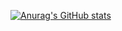[![Anurag's GitHub stats](https://github-readme-stats.vercel.app/api?20232497=anuraghazra)](https://github.com/anuraghazra/github-readme-stats)
